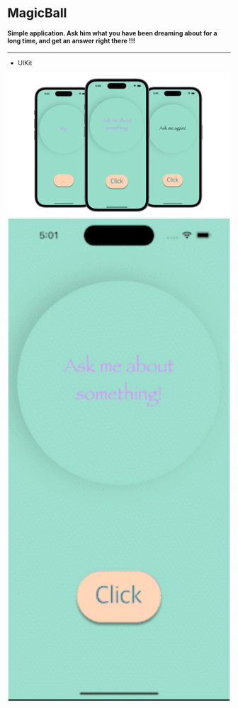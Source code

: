 # MagicBall

#### Simple application. Ask him what you have been dreaming about for a long time, and get an answer right there !!!

---

- UIKit

<div id="header" align="center">

<img src="MagicBallSwift/SupportingFiles/magicBall2png.png" alt="img" width="900"/>
<img src="MagicBallSwift/SupportingFiles/magicBallGif.gif" alt="img" width="500"/>
  
</div>
